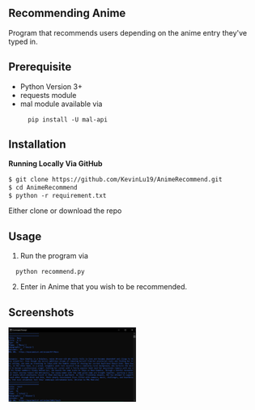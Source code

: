 ## Recommending Anime
Program that recommends users depending on the anime entry they've typed in.

## Prerequisite
* Python Version 3+
* requests module
* mal module available via
  ```
    pip install -U mal-api
  ```
  

## Installation 

**Running Locally Via GitHub**
```
$ git clone https://github.com/KevinLu19/AnimeRecommend.git
$ cd AnimeRecommend
$ python -r requirement.txt
```
Either clone or download the repo

## Usage
1. Run the program via 
```
  python recommend.py
```

2. Enter in Anime that you wish to be recommended. 

## Screenshots
<img src="https://raw.githubusercontent.com/KevinLu19/AnimeRecommend/master/screenshots/shot1.PNG" width=50% height=50%>
